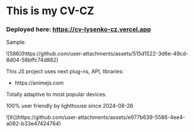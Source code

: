 # This is my CV-CZ

### Deployed here: https://cv-lysenko-cz.vercel.app

<p>Sample:</p>
![586](https://github.com/user-attachments/assets/515d1522-3d6e-49cd-8d04-58bffc74d882)
<p>This JS project uses next plug-ns, API, libraries:</p>
<ul>
<li>https://animejs.com</li>
</ul>
<p>Totally adaptive to most popular devices.</p>
<p>100% user friendly by lighthouse since 2024-08-26</p>
![lh](https://github.com/user-attachments/assets/e977b639-5586-4ee4-a092-b33e47424764)
